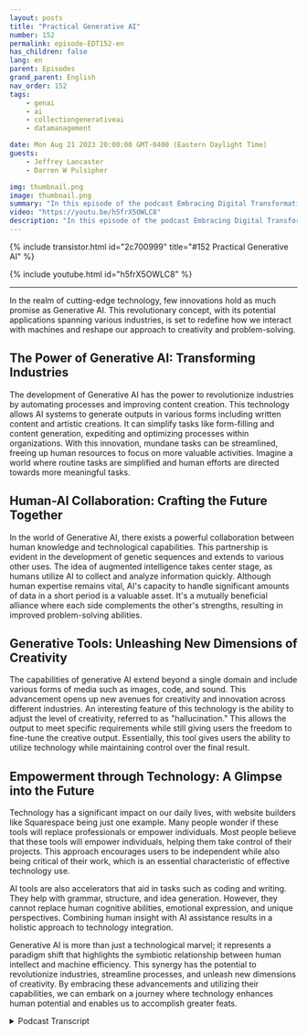 ```yaml
---
layout: posts
title: "Practical Generative AI"
number: 152
permalink: episode-EDT152-en
has_children: false
lang: en
parent: Episodes
grand_parent: English
nav_order: 152
tags:
    - genai
    - ai
    - collectiongenerativeai
    - datamanagement

date: Mon Aug 21 2023 20:00:00 GMT-0400 (Eastern Daylight Time)
guests:
    - Jeffrey Lancaster
    - Darren W Pulsipher

img: thumbnail.png
image: thumbnail.png
summary: "In this episode of the podcast Embracing Digital Transformation, host Darren Pulsipher engages in a thought-provoking conversation with Dr. Jeffrey Lancaster. Their discussion delves into the practical applications of generative AI and the profound impact it is set to bring across various industries."
video: "https://youtu.be/h5frX5OWLC8"
description: "In this episode of the podcast Embracing Digital Transformation, host Darren Pulsipher engages in a thought-provoking conversation with Dr. Jeffrey Lancaster. Their discussion delves into the practical applications of generative AI and the profound impact it is set to bring across various industries."
---
```


<div>
{% include transistor.html id="2c700999" title="#152 Practical Generative AI" %}

{% include youtube.html id="h5frX5OWLC8" %}
</div>

---

In the realm of cutting-edge technology, few innovations hold as much promise as Generative AI. This revolutionary concept, with its potential applications spanning various industries, is set to redefine how we interact with machines and reshape our approach to creativity and problem-solving.

## The Power of Generative AI: Transforming Industries

The development of Generative AI has the power to revolutionize industries by automating processes and improving content creation. This technology allows AI systems to generate outputs in various forms including written content and artistic creations. It can simplify tasks like form-filling and content generation, expediting and optimizing processes within organizations. With this innovation, mundane tasks can be streamlined, freeing up human resources to focus on more valuable activities. Imagine a world where routine tasks are simplified and human efforts are directed towards more meaningful tasks.

## Human-AI Collaboration: Crafting the Future Together

In the world of Generative AI, there exists a powerful collaboration between human knowledge and technological capabilities. This partnership is evident in the development of genetic sequences and extends to various other uses. The idea of augmented intelligence takes center stage, as humans utilize AI to collect and analyze information quickly. Although human expertise remains vital, AI's capacity to handle significant amounts of data in a short period is a valuable asset. It's a mutually beneficial alliance where each side complements the other's strengths, resulting in improved problem-solving abilities.

## Generative Tools: Unleashing New Dimensions of Creativity

The capabilities of generative AI extend beyond a single domain and include various forms of media such as images, code, and sound. This advancement opens up new avenues for creativity and innovation across different industries. An interesting feature of this technology is the ability to adjust the level of creativity, referred to as "hallucination." This allows the output to meet specific requirements while still giving users the freedom to fine-tune the creative output. Essentially, this tool gives users the ability to utilize technology while maintaining control over the final result.

## Empowerment through Technology: A Glimpse into the Future

Technology has a significant impact on our daily lives, with website builders like Squarespace being just one example. Many people wonder if these tools will replace professionals or empower individuals. Most people believe that these tools will empower individuals, helping them take control of their projects. This approach encourages users to be independent while also being critical of their work, which is an essential characteristic of effective technology use.

AI tools are also accelerators that aid in tasks such as coding and writing. They help with grammar, structure, and idea generation. However, they cannot replace human cognitive abilities, emotional expression, and unique perspectives. Combining human insight with AI assistance results in a holistic approach to technology integration.

Generative AI is more than just a technological marvel; it represents a paradigm shift that highlights the symbiotic relationship between human intellect and machine efficiency. This synergy has the potential to revolutionize industries, streamline processes, and unleash new dimensions of creativity. By embracing these advancements and utilizing their capabilities, we can embark on a journey where technology enhances human potential and enables us to accomplish greater feats.



<details>
<summary> Podcast Transcript </summary>

<p></p>

</details>
